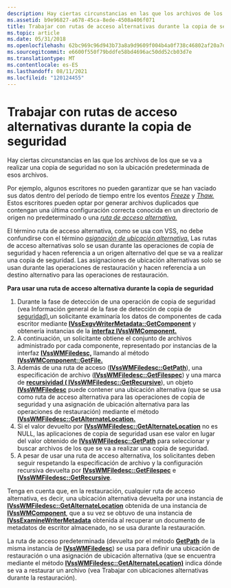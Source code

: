 ```yaml
---
description: Hay ciertas circunstancias en las que los archivos de los que se va a realizar una copia de seguridad no son la ubicación predeterminada de esos archivos.
ms.assetid: b9e96827-a678-45ca-8ede-4508a406f071
title: Trabajar con rutas de acceso alternativas durante la copia de seguridad
ms.topic: article
ms.date: 05/31/2018
ms.openlocfilehash: 62bc969c96d943b73a8a9d9609f004b4a0f738c46802af20a7dff22e34ebac56
ms.sourcegitcommit: e6600f550f79bddfe58bd4696ac50dd52cb03d7e
ms.translationtype: MT
ms.contentlocale: es-ES
ms.lasthandoff: 08/11/2021
ms.locfileid: "120124455"
---
```

# <a name="working-with-alternate-paths-during-backup"></a>Trabajar con rutas de acceso alternativas durante la copia de seguridad

Hay ciertas circunstancias en las que los archivos de los que se va a realizar una copia de seguridad no son la ubicación predeterminada de esos archivos.

Por ejemplo, algunos escritores no pueden garantizar que se han vaciado sus datos dentro del período de tiempo entre los eventos [*Freeze*](vssgloss-f.md) y [*Thaw.*](vssgloss-t.md) Estos escritores pueden optar por generar archivos duplicados que contengan una última configuración correcta conocida en un directorio de origen no predeterminado o una [*ruta de acceso alternativa.*](vssgloss-a.md)

El término ruta de acceso alternativa, como se usa con VSS, no debe confundirse con el término [*asignación de ubicación alternativa.*](vssgloss-a.md) Las rutas de acceso alternativas solo se usan durante las operaciones de copia de seguridad y hacen referencia a un origen alternativo del que se va a realizar una copia de seguridad. Las asignaciones de ubicación alternativas solo se usan durante las operaciones de restauración y hacen referencia a un destino alternativo para las operaciones de restauración.

**Para usar una ruta de acceso alternativa durante la copia de seguridad**

1.  Durante la fase de detección de una operación de copia de seguridad (vea Información general de la fase de detección de copia de [seguridad),](overview-of-the-backup-discovery-phase.md)un solicitante examinaría los datos de componentes de cada escritor mediante [**IVssExgvWriterMetadata::GetComponent**](/windows/desktop/api/VsBackup/nf-vsbackup-ivssexaminewritermetadata-getcomponent) y obtenería instancias de la [**interfaz IVssWMComponent.**](/windows/desktop/api/VsBackup/nl-vsbackup-ivsswmcomponent)
2.  A continuación, un [](vssgloss-f.md) solicitante obtiene el conjunto de archivos administrado por cada componente, representado por instancias de la interfaz [**IVssWMFiledesc,**](/windows/desktop/api/VsWriter/nl-vswriter-ivsswmfiledesc) llamando al método [**IVssWMComponent::GetFile.**](/windows/desktop/api/VsBackup/nf-vsbackup-ivsswmcomponent-getfile)
3.  Además de una ruta de acceso ([**IVssWMFiledesc::GetPath**](/windows/desktop/api/VsWriter/nf-vswriter-ivsswmfiledesc-getpath)), una especificación de archivo ([**IVssWMFiledesc::GetFilespec**](/windows/desktop/api/VsWriter/nf-vswriter-ivsswmfiledesc-getfilespec)) y una marca de [**recursividad ( IVssWMFiledesc::GetRecursive**](/windows/desktop/api/VsWriter/nf-vswriter-ivsswmfiledesc-getrecursive)), un objeto [**IVssWMFiledesc**](/windows/desktop/api/VsWriter/nl-vswriter-ivsswmfiledesc) puede contener una ubicación alternativa (que se usa como ruta de acceso alternativa para las operaciones de copia de seguridad y una asignación de ubicación alternativa para las operaciones de restauración) mediante el método [**IVssWMFiledesc::GetAlternateLocation.**](/windows/desktop/api/VsWriter/nf-vswriter-ivsswmfiledesc-getalternatelocation)
4.  Si el valor devuelto por [**IVssWMFiledesc::GetAlternateLocation**](/windows/desktop/api/VsWriter/nf-vswriter-ivsswmfiledesc-getalternatelocation) no es NULL, las aplicaciones de copia de seguridad usan ese valor en lugar del valor obtenido de [**IVssWMFiledesc::GetPath**](/windows/desktop/api/VsWriter/nf-vswriter-ivsswmfiledesc-getpath) para seleccionar y buscar archivos de los que se va a realizar una copia de seguridad.
5.  A pesar de usar una ruta de acceso alternativa, los solicitantes deben seguir respetando la especificación de archivo y la configuración recursiva devuelta por [**IVssWMFiledesc::GetFilespec**](/windows/desktop/api/VsWriter/nf-vswriter-ivsswmfiledesc-getfilespec) e [**IVssWMFiledesc::GetRecursive**](/windows/desktop/api/VsWriter/nf-vswriter-ivsswmfiledesc-getrecursive).

Tenga en cuenta que, en la restauración, cualquier ruta de acceso alternativa, es decir, una ubicación alternativa devuelta por una instancia de [**IVssWMFiledesc::GetAlternateLocation**](/windows/desktop/api/VsWriter/nf-vswriter-ivsswmfiledesc-getalternatelocation) obtenida de una instancia de [**IVssWMComponent**](/windows/desktop/api/VsBackup/nl-vsbackup-ivsswmcomponent), que a su vez se obtuvo de una instancia de [**IVssExamineWriterMetadata**](/windows/desktop/api/VsBackup/nl-vsbackup-ivssexaminewritermetadata) obtenida al recuperar un documento de metadatos de escritor almacenado, no se usa durante la restauración.

La ruta de acceso predeterminada (devuelta por el método [**GetPath**](/windows/desktop/api/VsWriter/nf-vswriter-ivsswmfiledesc-getpath) de la misma instancia de [**IVssWMFiledesc**](/windows/desktop/api/VsWriter/nl-vswriter-ivsswmfiledesc)) se usa para definir una ubicación de restauración o una asignación de ubicación alternativa (que se encuentra mediante el método [**IVssWMFiledesc::GetAlternateLocation)**](/windows/desktop/api/VsWriter/nf-vswriter-ivsswmfiledesc-getalternatelocation) indica dónde se va a restaurar un archivo (vea Trabajar con ubicaciones alternativas durante la restauración). [](working-with-alternate-locations-during-restore.md)

 

 



